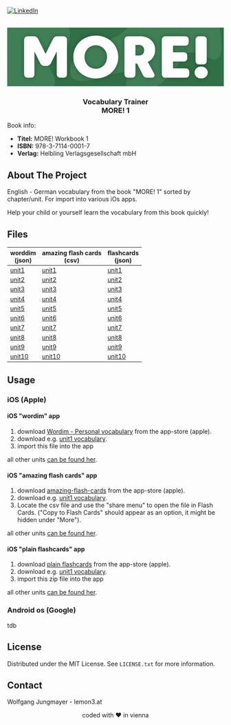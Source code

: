 <!-- PROJECT SHIELDS -->
[![LinkedIn][linkedin-shield]][linkedin-url]

<!-- PROJECT LOGO -->
<br />
<div align="center">
  <a href="https://github.com/lemon3/orfdl">
    <img src="https://raw.githubusercontent.com/lemon3/vocabulary/main/_assets/more.jpg" alt="Logo" width="640" height="auto">
  </a>
  <h3 align="center">Vocabulary Trainer<br>
  MORE! 1</h3>
</div>

Book info:
* **Titel:** MORE! Workbook 1
* **ISBN:**	978-3-7114-0001-7<br>
* **Verlag:**	Helbling Verlagsgesellschaft mbH<br>

## About The Project

English - German vocabulary from the book "MORE! 1" sorted by chapter/unit. For import into various iOs apps.

Help your child or yourself learn the vocabulary from this book quickly!

## Files
| worddim<br>(json) | amazing flash cards<br>(csv) | flashcards<br>(json) |
|-------|-------|-------|
| [unit1](https://raw.githubusercontent.com/lemon3/vocabulary/main/dist/wordim/more1-unit01.wordim) | [unit1](https://raw.githubusercontent.com/lemon3/vocabulary/main/dist/amazing-flash-cards/more1-unit01.csv) | [unit1](https://raw.githubusercontent.com/lemon3/vocabulary/main/dist/flashcards/more1-unit01.zip) |
| [unit2](https://raw.githubusercontent.com/lemon3/vocabulary/main/dist/wordim/more1-unit02.wordim) | [unit2](https://raw.githubusercontent.com/lemon3/vocabulary/main/dist/amazing-flash-cards/more1-unit02.csv) | [unit2](https://raw.githubusercontent.com/lemon3/vocabulary/main/dist/flashcards/more1-unit02.zip) |
| [unit3](https://raw.githubusercontent.com/lemon3/vocabulary/main/dist/wordim/more1-unit03.wordim) | [unit3](https://raw.githubusercontent.com/lemon3/vocabulary/main/dist/amazing-flash-cards/more1-unit03.csv) | [unit3](https://raw.githubusercontent.com/lemon3/vocabulary/main/dist/flashcards/more1-unit03.zip) |
| [unit4](https://raw.githubusercontent.com/lemon3/vocabulary/main/dist/wordim/more1-unit04.wordim) | [unit4](https://raw.githubusercontent.com/lemon3/vocabulary/main/dist/amazing-flash-cards/more1-unit04.csv) | [unit4](https://raw.githubusercontent.com/lemon3/vocabulary/main/dist/flashcards/more1-unit04.zip) |
| [unit5](https://raw.githubusercontent.com/lemon3/vocabulary/main/dist/wordim/more1-unit05.wordim) | [unit5](https://raw.githubusercontent.com/lemon3/vocabulary/main/dist/amazing-flash-cards/more1-unit05.csv) | [unit5](https://raw.githubusercontent.com/lemon3/vocabulary/main/dist/flashcards/more1-unit05.zip) |
| [unit6](https://raw.githubusercontent.com/lemon3/vocabulary/main/dist/wordim/more1-unit06.wordim) | [unit6](https://raw.githubusercontent.com/lemon3/vocabulary/main/dist/amazing-flash-cards/more1-unit06.csv) | [unit6](https://raw.githubusercontent.com/lemon3/vocabulary/main/dist/flashcards/more1-unit06.zip) |
| [unit7](https://raw.githubusercontent.com/lemon3/vocabulary/main/dist/wordim/more1-unit07.wordim) | [unit7](https://raw.githubusercontent.com/lemon3/vocabulary/main/dist/amazing-flash-cards/more1-unit07.csv) | [unit7](https://raw.githubusercontent.com/lemon3/vocabulary/main/dist/flashcards/more1-unit07.zip) |
| [unit8](https://raw.githubusercontent.com/lemon3/vocabulary/main/dist/wordim/more1-unit08.wordim) | [unit8](https://raw.githubusercontent.com/lemon3/vocabulary/main/dist/amazing-flash-cards/more1-unit08.csv) | [unit8](https://raw.githubusercontent.com/lemon3/vocabulary/main/dist/flashcards/more1-unit08.zip) |
| [unit9](https://raw.githubusercontent.com/lemon3/vocabulary/main/dist/wordim/more1-unit09.wordim) | [unit9](https://raw.githubusercontent.com/lemon3/vocabulary/main/dist/amazing-flash-cards/more1-unit09.csv) | [unit9](https://raw.githubusercontent.com/lemon3/vocabulary/main/dist/flashcards/more1-unit09.zip) |
| [unit10](https://raw.githubusercontent.com/lemon3/vocabulary/main/dist/wordim/more1-unit10.wordim) | [unit10](https://raw.githubusercontent.com/lemon3/vocabulary/main/dist/amazing-flash-cards/more1-unit10.csv) | [unit10](https://raw.githubusercontent.com/lemon3/vocabulary/main/dist/flashcards/more1-unit10.zip) |

## Usage
### iOS (Apple)
#### iOS "wordim" app
1) download [Wordim - Personal vocabulary](https://apps.apple.com/us/app/wordim-personal-vocabulary/id1662281843) from the app-store (apple).
2) download e.g. [unit1 vocabulary](https://raw.githubusercontent.com/lemon3/vocabulary/main/dist/wordim/more1-unit01.wordim).
3) import this file into the app

all other units [can be found her](https://github.com/lemon3/vocabulary/tree/main/dist/wordim).

#### iOS "amazing flash cards" app
1) download [amazing-flash-cards](https://apps.apple.com/at/app/amazing-flash-cards/id1511674871) from the app-store (apple).
2) download e.g. [unit1 vocabulary](https://raw.githubusercontent.com/lemon3/vocabulary/main/dist/amazing-flash-cards/more1-unit01.csv).
3) Locate the csv file and use the "share menu" to open the file in Flash Cards. ("Copy to Flash Cards" should appear as an option, it might be hidden under "More").

all other units [can be found her](https://github.com/lemon3/vocabulary/tree/main/dist/amazing-flash-cards).

#### iOS "plain flashcards" app
1) download [plain flashcards](https://apps.apple.com/at/app/plain-flashcards/id971833934) from the app-store (apple).
2) download e.g. [unit1 vocabulary](https://raw.githubusercontent.com/lemon3/vocabulary/main/dist/flashcards/more1-unit01.zip).
3) import this zip file into the app

all other units [can be found her](https://github.com/lemon3/vocabulary/tree/main/dist/flashcards).

### Android os (Google)

tdb

## License
Distributed under the MIT License. See `LICENSE.txt` for more information.

<!-- CONTACT -->
## Contact
Wolfgang Jungmayer - lemon3.at

<div align="center">coded with ❤ in vienna</div>

<!-- MARKDOWN LINKS & IMAGES -->
[linkedin-shield]: https://img.shields.io/badge/-LinkedIn-black.svg?style=for-the-badge&logo=linkedin&colorB=555
[linkedin-url]: https://www.linkedin.com/in/wolfgangjungmayer/
